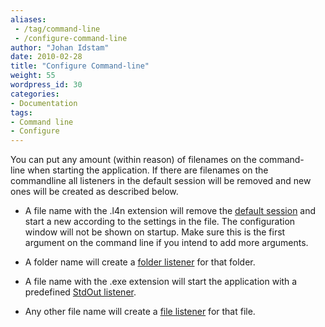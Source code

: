 ```yaml
---
aliases:
 - /tag/command-line
 - /configure-command-line
author: "Johan Idstam"
date: 2010-02-28
title: "Configure Command-line"
weight: 55
wordpress_id: 30
categories:
- Documentation
tags:
- Command line
- Configure
---
```


You can put any amount (within reason)  of filenames on the command-line when starting the application. If there  are filenames on the commandline all listeners in the default session  will be removed and new ones will be created as described below.



	
  * A file name with the .l4n extension  will remove the [default  session](/documentation/default-configuration) and start a new according to the settings in the file. The  configuration window will not be shown on startup. Make sure this is the  first argument on the command line if you intend to add more arguments.

	
  * A folder name will create a [folder listener](/documentation/folder-listener) for  that folder.

	
  * A file name with the .exe extension will start the application with a predefined [StdOut listener](/documentation/stdout-stderr-listener).

	
  * Any other file name will create a [file listener](/documentation/file-listener) for  that file.


